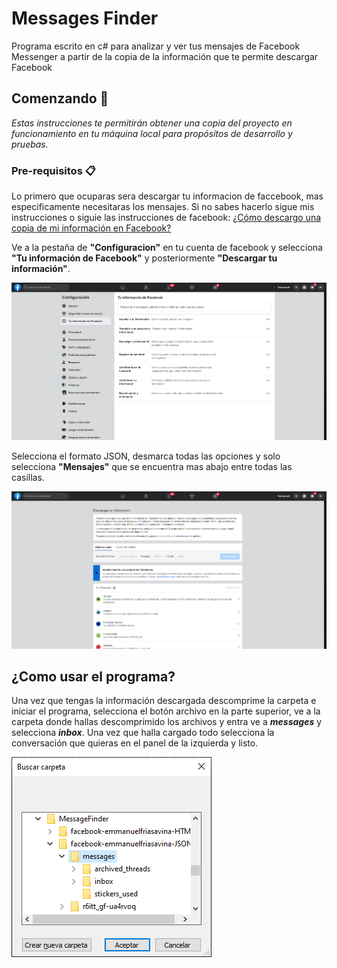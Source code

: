 # Messages Finder

Programa escrito en c# para analizar y ver tus mensajes de Facebook Messenger a partir de la copia de la información que te permite descargar Facebook

## Comenzando 🚀

*Estas instrucciones te permitirán obtener una copia del proyecto en funcionamiento en tu máquina local para propósitos de desarrollo y pruebas.*

### Pre-requisitos 📋

Lo primero que ocuparas sera descargar tu informacion de faccebook, mas especificamente necesitaras los mensajes. Si no sabes hacerlo sigue mis instrucciones o siguie las instrucciones de facebook: [¿Cómo descargo una copia de mi información en Facebook?](https://www.facebook.com/help/212802592074644)

Ve a la pestaña de __"Configuracion"__ en tu cuenta de facebook y selecciona __"Tu información de Facebook"__ y posteriormente __"Descargar tu información"__.

![img-01](img/img-configuracion.png)

Selecciona el formato JSON, desmarca todas las opciones y solo selecciona __"Mensajes"__  que se encuentra mas abajo entre todas las casillas.

![img-02](img/img-descargar.png)

## ¿Como usar el programa?

Una vez que tengas la información descargada descomprime la carpeta e iniciar el programa, selecciona el botón archivo en la parte superior, ve a la carpeta donde hallas descomprimido los archivos y entra ve a ***messages*** y selecciona ***inbox***. Una vez que halla cargado todo selecciona la conversación que quieras en el panel de la izquierda y listo.

![](img/app-02.png)